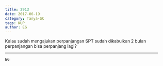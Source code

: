 ```yaml
---
title: 2913
date: 2017-06-19
category: Tanya-SC
tags: KUP
author: EG
---
```


Kalau sudah mengajukan perpanjangan SPT sudah dikabulkan 2 bulan perpanjangan bisa perpanjang lagi?

---



`EG`
